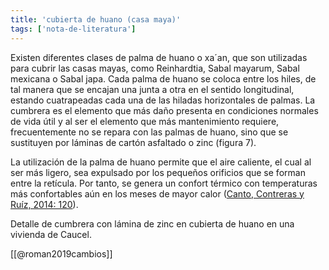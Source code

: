 ```yaml
---
title: 'cubierta de huano (casa maya)'
tags: ['nota-de-literatura']
---
```

Existen diferentes clases de palma de huano o xa´an, que son utilizadas para cubrir las casas mayas, como Reinhardtia, Sabal mayarum, Sabal mexicana o Sabal japa. Cada palma de huano se coloca entre los hiles, de tal manera que se encajan una junta a otra en el sentido longitudinal, estando cuatrapeadas cada una de las hiladas horizontales de palmas. La cumbrera es el elemento que más daño presenta en condiciones normales de vida útil y al ser el elemento que más mantenimiento requiere, frecuentemente no se repara con las palmas de huano, sino que se sustituyen por láminas de cartón asfaltado o zinc (figura 7).

La utilización de la palma de huano permite que el aire caliente, el cual al ser más ligero, sea expulsado por los pequeños orificios que se forman entre la retícula. Por tanto, se genera un confort térmico con temperaturas más confortables aún en los meses de mayor calor ([Canto, Contreras y Ruíz, 2014: 120](https://www.redalyc.org/jatsRepo/4779/477958274014/html/index.html#redalyc_477958274014_ref3)).

Detalle de cumbrera con lámina de zinc en cubierta de huano en una vivienda de Caucel.

[[@roman2019cambios]]